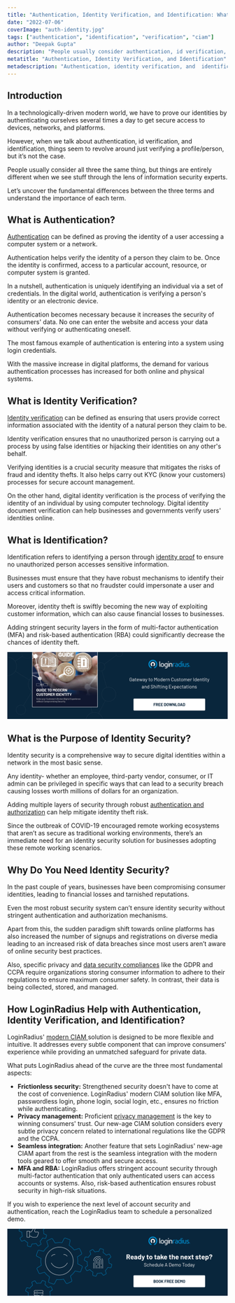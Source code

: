 ```yaml
---
title: "Authentication, Identity Verification, and Identification: What's the Difference"
date: "2022-07-06"
coverImage: "auth-identity.jpg"
tags: ["authentication", "identification", "verification", "ciam"]
author: "Deepak Gupta"
description: "People usually consider authentication, id verification, and identification the same thing, but they are entirely different when we see stuff through the lens of information security experts. Learn the fundamental differences between the three and the importance of each from an information security perspective."
metatitle: "Authentication, Identity Verification, and Identification"
metadescription: "Authentication, identity verification, and  identification are crucial aspects from an IT security perspective. Read on to know the difference between them."
---
```


## Introduction

In a technologically-driven modern world, we have to prove our identities by authenticating ourselves several times a day to get secure access to devices, networks, and platforms. 

However, when we talk about authentication, id verification, and identification, things seem to revolve around just verifying a profile/person, but it’s not the case. 

People usually consider all three the same thing, but things are entirely different when we see stuff through the lens of information security experts. 

Let’s uncover the fundamental differences between the three terms and understand the importance of each term. 


## What is Authentication?

[Authentication](https://www.loginradius.com/blog/identity/what-is-login-authentication/) can be defined as proving the identity of a user accessing a computer system or a network. 

Authentication helps verify the identity of a person they claim to be. Once the identity is confirmed, access to a particular account, resource, or computer system is granted. 

In a nutshell, authentication is uniquely identifying an individual via a set of credentials. In the digital world, authentication is verifying a person's identity or an electronic device.

Authentication becomes necessary because it increases the security of consumers' data. No one can enter the website and access your data without verifying or authenticating oneself. 

The most famous example of authentication is entering into a system using login credentials.

With the massive increase in digital platforms, the demand for various authentication processes has increased for both online and physical systems.


## What is Identity Verification? 

[Identity verification](https://www.loginradius.com/blog/identity/what-is-identity-verification/) can be defined as ensuring that users provide correct information associated with the identity of a natural person they claim to be. 

Identity verification ensures that no unauthorized person is carrying out a process by using false identities or hijacking their identities on any other's behalf.

Verifying identities is a crucial security measure that mitigates the risks of fraud and identity thefts. It also helps carry out KYC (know your customers) processes for secure account management. 

On the other hand, digital identity verification is the process of verifying the identity of an individual by using computer technology. Digital identity document verification can help businesses and governments verify users' identities online. 


## What is Identification?

Identification refers to identifying a person through [identity proof](https://www.loginradius.com/blog/identity/identity-proofing/) to ensure no unauthorized person accesses sensitive information. 

Businesses must ensure that they have robust mechanisms to identify their users and customers so that no fraudster could impersonate a user and access critical information. 

Moreover, identity theft is swiftly becoming the new way of exploiting customer information, which can also cause financial losses to businesses. 

Adding stringent security layers in the form of multi-factor authentication (MFA) and risk-based authentication (RBA) could significantly decrease the chances of identity theft. 

[![EB-GD-to-Mod-Cust-ID](EB-GD-to-Mod-Cust-ID.png)](https://www.loginradius.com/resource/guide-to-modern-customer-identity/)


## What is the Purpose of Identity Security?

Identity security is a comprehensive way to secure digital identities within a network in the most basic sense.

Any identity- whether an employee, third-party vendor, consumer, or IT admin can be privileged in specific ways that can lead to a security breach causing losses worth millions of dollars for an organization.

Adding multiple layers of security through robust [authentication and authorization](https://www.loginradius.com/blog/identity/authentication-vs-authorization-infographic/) can help mitigate identity theft risk.

Since the outbreak of COVID-19 encouraged remote working ecosystems that aren’t as secure as traditional working environments, there’s an immediate need for an identity security solution for businesses adopting these remote working scenarios.


## Why Do You Need Identity Security?

In the past couple of years, businesses have been compromising consumer identities, leading to financial losses and tarnished reputations.

Even the most robust security system can’t ensure identity security without stringent authentication and authorization mechanisms.

Apart from this, the sudden paradigm shift towards online platforms has also increased the number of signups and registrations on diverse media leading to an increased risk of data breaches since most users aren’t aware of online security best practices.

Also, specific privacy and [data security compliances](https://www.loginradius.com/compliances/) like the GDPR and CCPA require organizations storing consumer information to adhere to their regulations to ensure maximum consumer safety. In contrast, their data is being collected, stored, and managed.


## How LoginRadius Help with Authentication, Identity Verification, and Identification?

LoginRadius' [modern CIAM ](https://www.loginradius.com/blog/identity/new-age-ciam/)solution is designed to be more flexible and intuitive. It addresses every subtle component that can improve consumers' experience while providing an unmatched safeguard for private data.

What puts LoginRadius ahead of the curve are the three most fundamental aspects:



* **Frictionless security:** Strengthened security doesn't have to come at the cost of convenience. LoginRadius' modern CIAM solution like MFA, passwordless login, phone login, social login, etc., ensures no friction while authenticating.
* **Privacy management:** Proficient [privacy management](https://www.loginradius.com/blog/identity/privacy-policy-management/) is the key to winning consumers' trust. Our new-age CIAM solution considers every subtle privacy concern related to international regulations like the GDPR and the CCPA.
* **Seamless integration:** Another feature that sets LoginRadius' new-age CIAM apart from the rest is the seamless integration with the modern tools geared to offer smooth and secure access.
* **MFA and RBA:** LoginRadius offers stringent account security through multi-factor authentication that only authenticated users can access accounts or systems. Also, risk-based authentication ensures robust security in high-risk situations. 

If you wish to experience the next level of account security and authentication, reach the LoginRadius team to schedule a personalized demo. 


[![book-a-demo-loginradius](../../assets/book-a-demo-loginradius.png)](https://www.loginradius.com/book-a-demo/)
